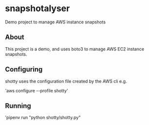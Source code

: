 # snapshotalyser

Demo project to manage AWS instance snapshots

## About

This project is a demo, and uses boto3 to manage AWS EC2 instance snapshots.

## Configuring

shotty uses the configuration file created by the AWS cli e.g.

'aws configure --profile shotty'

## Running

'pipenv run "python shotty/shotty.py"
